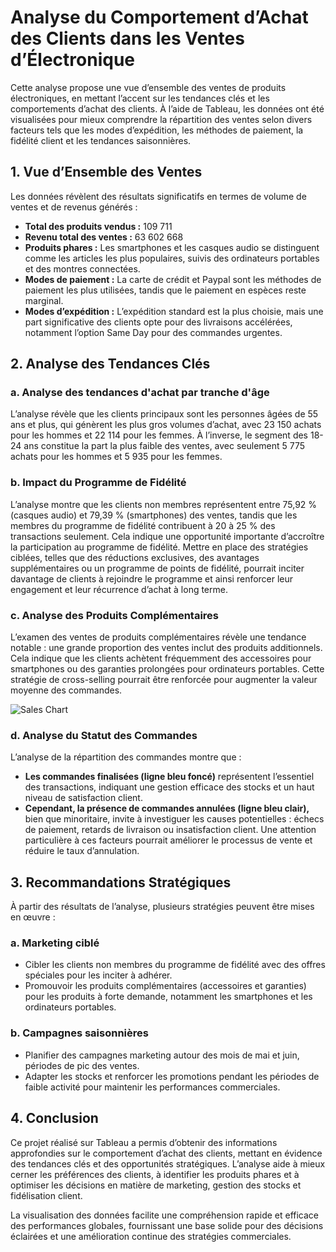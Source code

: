 # Analyse du Comportement d’Achat des Clients dans les Ventes d’Électronique

Cette analyse propose une vue d’ensemble des ventes de produits électroniques, en mettant l’accent sur les tendances clés et les comportements d’achat des clients. À l’aide de Tableau, les données ont été visualisées pour mieux comprendre la répartition des ventes selon divers facteurs tels que les modes d’expédition, les méthodes de paiement, la fidélité client et les tendances saisonnières.

## 1. Vue d’Ensemble des Ventes

Les données révèlent des résultats significatifs en termes de volume de ventes et de revenus générés :

- **Total des produits vendus :** 109 711
- **Revenu total des ventes :** 63 602 668
- **Produits phares :** Les smartphones et les casques audio se distinguent comme les articles les plus populaires, suivis des ordinateurs portables et des montres connectées.
- **Modes de paiement :** La carte de crédit et Paypal sont les méthodes de paiement les plus utilisées, tandis que le paiement en espèces reste marginal.
- **Modes d’expédition :** L’expédition standard est la plus choisie, mais une part significative des clients opte pour des livraisons accélérées, notamment l’option Same Day pour des commandes urgentes.

## 2. Analyse des Tendances Clés

### a. Analyse des tendances d'achat par tranche d'âge

L’analyse révèle que les clients principaux sont les personnes âgées de 55 ans et plus, qui génèrent les plus gros volumes d’achat, avec 23 150 achats pour les hommes et 22 114 pour les femmes. À l’inverse, le segment des 18-24 ans constitue la part la plus faible des ventes, avec seulement 5 775 achats pour les hommes et 5 935 pour les femmes. 

### b. Impact du Programme de Fidélité

L’analyse montre que les clients non membres représentent entre 75,92 % (casques audio) et 79,39 % (smartphones) des ventes, tandis que les membres du programme de fidélité contribuent à 20 à 25 % des transactions seulement.
Cela indique une opportunité importante d’accroître la participation au programme de fidélité. Mettre en place des stratégies ciblées, telles que des réductions exclusives, des avantages supplémentaires ou un programme de points de fidélité, pourrait inciter davantage de clients à rejoindre le programme et ainsi renforcer leur engagement et leur récurrence d’achat à long terme.

### c. Analyse des Produits Complémentaires

L’examen des ventes de produits complémentaires révèle une tendance notable : une grande proportion des ventes inclut des produits additionnels. Cela indique que les clients achètent fréquemment des accessoires pour smartphones ou des garanties prolongées pour ordinateurs portables. Cette stratégie de cross-selling pourrait être renforcée pour augmenter la valeur moyenne des commandes.


![Sales Chart](https://github.com/user-attachments/assets/4680873d-b348-431e-af7f-38b132737b18)


### d. Analyse du Statut des Commandes

L’analyse de la répartition des commandes montre que :

- **Les commandes finalisées (ligne bleu foncé)** représentent l’essentiel des transactions, indiquant une gestion efficace des stocks et un haut niveau de satisfaction client.
- **Cependant, la présence de commandes annulées (ligne bleu clair),** bien que minoritaire, invite à investiguer les causes potentielles : échecs de paiement, retards de livraison ou insatisfaction client. Une attention particulière à ces facteurs pourrait améliorer le processus de vente et réduire le taux d’annulation.

## 3. Recommandations Stratégiques

À partir des résultats de l’analyse, plusieurs stratégies peuvent être mises en œuvre :

### a. Marketing ciblé

- Cibler les clients non membres du programme de fidélité avec des offres spéciales pour les inciter à adhérer.
- Promouvoir les produits complémentaires (accessoires et garanties) pour les produits à forte demande, notamment les smartphones et les ordinateurs portables.

### b. Campagnes saisonnières

- Planifier des campagnes marketing autour des mois de mai et juin, périodes de pic des ventes.
- Adapter les stocks et renforcer les promotions pendant les périodes de faible activité pour maintenir les performances commerciales.

## 4. Conclusion

Ce projet réalisé sur Tableau a permis d’obtenir des informations approfondies sur le comportement d’achat des clients, mettant en évidence des tendances clés et des opportunités stratégiques. L’analyse aide à mieux cerner les préférences des clients, à identifier les produits phares et à optimiser les décisions en matière de marketing, gestion des stocks et fidélisation client.

La visualisation des données facilite une compréhension rapide et efficace des performances globales, fournissant une base solide pour des décisions éclairées et une amélioration continue des stratégies commerciales.

